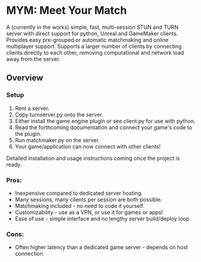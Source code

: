 # MYM: Meet Your Match

<p>A (currently in the works) simple, fast, multi-session STUN and TURN server with direct support for python, Unreal and GameMaker clients. Provides easy pre-grouped or automatic matchmaking and online multiplayer support. Supports a larger number of clients by connecting clients directly to each other, removing computational and network load away from the server.</p>

<h2>Overview</h2>
<h3>Setup</h3>
<ol>
  <li>Rent a server.</li>
  <li>Copy turnserver.py onto the server.</li>
  <li>Either install the game engine plugin or see client.py for use with python.</li>
  <li>Read the forthcoming documentation and connect your game's code to the plugin.</li>
  <li>Run matchmaker.py on the server.</li>
  <li>Your game/application can now connect with other clients!</li>
</ol>
<p>Detailed installation and usage instructions coming once the project is ready.</p>

<h3>Pros:</h3>
<ul>
  <li>Inexpensive compared to dedicated server hosting.</li>
  <li>Many sessions, many clients per session are both possible.</li>
  <li>Matchmaking included - no need to code it yourself.</li>
  <li>Customizability - use as a VPN, or use it for games or apps!</li>
  <li>Ease of use - simple interface and no lengthy server build/deploy loop.</li>
</ul>
<h3>Cons:</h3>
<ul>
  <li>Often higher latency than a dedicated game server - depends on host connection.</li>
</ul>
